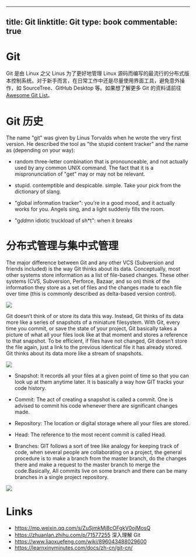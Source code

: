 
---
title: Git
linktitle: Git
type: book
commentable: true
---

# Git

Git 是由 Linux 之父 Linus 为了更好地管理 Linux 源码而编写的最流行的分布式版本控制系统。对于新手而言，在日常工作中还是尽量使用界面工具，避免意外操作，如 SourceTree、GitHub Desktop 等。如果想了解更多 Git 的资料请前往 [Awesome Git List](https://ngte-al.gitbook.io/i/?q=Git)。

# Git 历史

The name "git" was given by Linus Torvalds when he wrote the very first version. He described the tool as "the stupid content tracker" and the name as (depending on your way):

- random three-letter combination that is pronounceable, and not actually used by any common UNIX command. The fact that it is a mispronunciation of "get" may or may not be relevant.

- stupid. contemptible and despicable. simple. Take your pick from the dictionary of slang.

- "global information tracker": you're in a good mood, and it actually works for you. Angels sing, and a light suddenly fills the room.

- "g*dd*mn idiotic truckload of sh\*t": when it breaks

# 分布式管理与集中式管理

The major difference between Git and any other VCS (Subversion and friends included) is the way Git thinks about its data. Conceptually, most other systems store information as a list of file-based changes. These other systems (CVS, Subversion, Perforce, Bazaar, and so on) think of the information they store as a set of files and the changes made to each file over time (this is commonly described as delta-based version control).

![](https://cdn-images-1.medium.com/max/1600/1*6ywHRvYfgRVCSL_4xh1Mfw.png)

Git doesn’t think of or store its data this way. Instead, Git thinks of its data more like a series of snapshots of a miniature filesystem. With Git, every time you commit, or save the state of your project, Git basically takes a picture of what all your files look like at that moment and stores a reference to that snapshot. To be efficient, if files have not changed, Git doesn’t store the file again, just a link to the previous identical file it has already stored. Git thinks about its data more like a stream of snapshots.

![](https://cdn-images-1.medium.com/max/1600/0*V1iIPrfbxJFLOQEU.png)

- Snapshot: It records all your files at a given point of time so that you can look up at them anytime later. It is basically a way how GIT tracks your code history.

- Commit: The act of creating a snapshot is called a commit. One is advised to commit his code whenever there are significant changes made.

- Repository: The location or digital storage where all your files are stored.

- Head: The reference to the most recent commit is called Head.

- Branches: GIT follows a sort of tree like analogy for keeping track of code, when several people are collaborating on a project, the general procedure is to make a branch from the master branch, do the changes there and make a request to the master branch to merge the code.Basically, All commits live on some branch and there can be many branches in a single project repository.

![](https://cdn-images-1.medium.com/max/1600/0*-8t0j0AN8GL2OP9y.png)

# Links

- https://mp.weixin.qq.com/s/ZuSjmkMj8cOFgkV0ojMosQ
- https://zhuanlan.zhihu.com/p/71577255 深入理解 Git
- https://www.liaoxuefeng.com/wiki/896043488029600
- https://learnxinyminutes.com/docs/zh-cn/git-cn/

    
